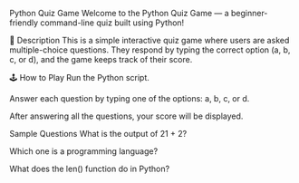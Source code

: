  Python Quiz Game
Welcome to the Python Quiz Game — a beginner-friendly command-line quiz built using Python!

🎯 Description
This is a simple interactive quiz game where users are asked multiple-choice questions. They respond by typing the correct option (a, b, c, or d), and the game keeps track of their score.

🕹️ How to Play
Run the Python script.

Answer each question by typing one of the options: a, b, c, or d.

After answering all the questions, your score will be displayed.

Sample Questions
What is the output of 21 + 2?

Which one is a programming language?

What does the len() function do in Python?
